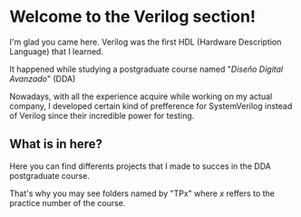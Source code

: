 # Welcome to the Verilog section!
I'm glad you came here. Verilog was the first HDL (Hardware Description Language) that I learned. 

It happened while studying a postgraduate course named "*Diseño Digital Avanzado*" (DDA)

Nowadays, with all the experience acquire while working on my actual company, I developed certain kind of prefference for SystemVerilog instead of Verilog since their incredible power for testing.

## What is in here? 
Here you can find differents projects that I made to succes in the DDA postgraduate course.

That's why you may see folders named by "TPx" where *x* reffers to the practice number of the course.